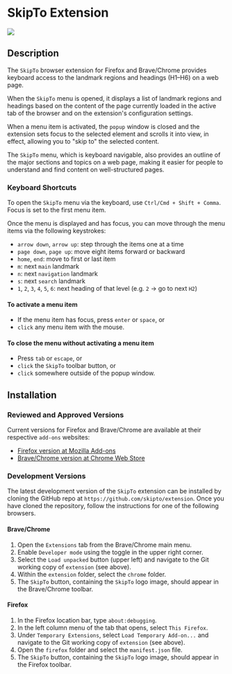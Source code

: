 # SkipTo Extension

<img src="https://github.com/skipto/extension/blob/master/images/skipto-96.png">

## Description

The `SkipTo` browser extension for Firefox and Brave/Chrome provides keyboard
access to the landmark regions and headings (H1–H6) on a web page.

When the `SkipTo` menu is opened, it displays a list of landmark regions and
headings based on the content of the page currently loaded in the active tab
of the browser and on the extension's configuration settings.

When a menu item is activated, the `popup` window is closed and the extension
sets focus to the selected element and scrolls it into view, in effect,
allowing you to "skip to" the selected content.

The `SkipTo` menu, which is keyboard navigable, also provides an outline of
the major sections and topics on a web page, making it easier for people to
understand and find content on well-structured pages.

### Keyboard Shortcuts

To open the `SkipTo` menu via the keyboard, use `Ctrl/Cmd + Shift + Comma`.
Focus is set to the first menu item.

Once the menu is displayed and has focus, you can move through the menu items
via the following keystrokes:

* `arrow down`, `arrow up`: step through the items one at a time
* `page down`, `page up`: move eight items forward or backward
* `home`, `end`: move to first or last item
* `m`: next `main` landmark
* `n`: next `navigation` landmark
* `s`: next `search` landmark
* `1`, `2`, `3`, `4`, `5`, `6`: next heading of that level
  (e.g. `2` -> go to next `H2`)

#### To activate a menu item
* If the menu item has focus, press `enter` or `space`, or
* `click` any menu item with the mouse.

#### To close the menu without activating a menu item
* Press `tab` or `escape`, or
* `click` the `SkipTo` toolbar button, or
* `click` somewhere outside of the popup window.

## Installation

### Reviewed and Approved Versions

Current versions for Firefox and Brave/Chrome are available at their respective
`add-ons` websites:

* [Firefox version at Mozilla Add-ons](https://addons.mozilla.org/en-US/firefox/addon/skipto/)
* [Brave/Chrome version at Chrome Web Store](https://chrome.google.com/webstore/detail/skipto/fjkpbfcodhflpdildjbmdhhmcoplghgf)

### Development Versions

The latest development version of the `SkipTo` extension can be installed by
cloning the GitHub repo at `https://github.com/skipto/extension`. Once you
have cloned the repository, follow the instructions for one of the following
browsers.

#### Brave/Chrome

1. Open the `Extensions` tab from the Brave/Chrome main menu.
1. Enable `Developer mode` using the toggle in the upper right corner.
1. Select the `Load unpacked` button (upper left) and navigate to the Git
   working copy of `extension` (see above).
1. Within the `extension` folder, select the `chrome` folder.
1. The `SkipTo` button, containing the `SkipTo` logo image, should appear in
   the Brave/Chrome toolbar.

#### Firefox

1. In the Firefox location bar, type `about:debugging`.
1. In the left column menu of the tab that opens, select `This Firefox`.
1. Under `Temporary Extensions`, select `Load Temporary Add-on...` and
   navigate to the Git working copy of `extension` (see above).
1. Open the `firefox` folder and select the `manifest.json` file.
1. The `SkipTo` button, containing the `SkipTo` logo image, should appear in
   the Firefox toolbar.
